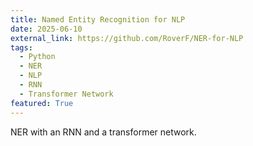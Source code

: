 ```yaml
---
title: Named Entity Recognition for NLP
date: 2025-06-10
external_link: https://github.com/RoverF/NER-for-NLP
tags:
  - Python
  - NER
  - NLP
  - RNN
  - Transformer Network
featured: True
---
```


NER with an RNN and a transformer network.

<!--more-->

